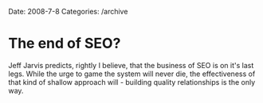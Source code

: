 Date: 2008-7-8
Categories: /archive

# The end of SEO?

Jeff Jarvis predicts, rightly I believe, that the business of SEO is on it&#039;s last legs.  While the urge to game the system will never die, the effectiveness of that kind of shallow approach will - building quality relationships is the only way.
